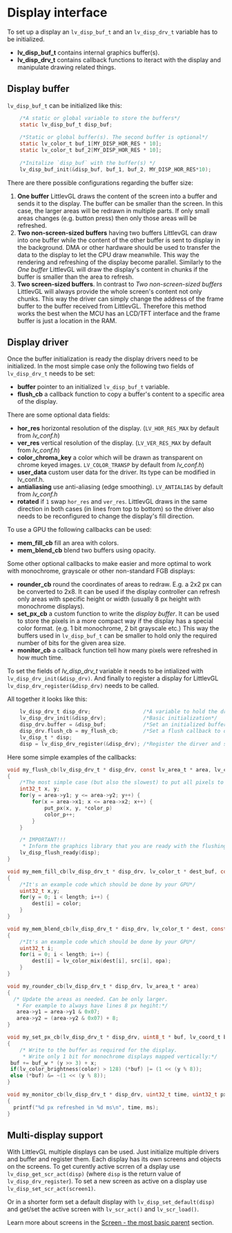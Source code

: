 # Display interface

To set up a display an `lv_disp_buf_t` and an `lv_disp_drv_t` variable has to be initialized. 
- **lv_disp_buf_t** contains internal graphics buffer(s). 
- **lv_disp_drv_t** contains callback functions to iteract with the display and manipulate drawing related things. 


## Display buffer 

`lv_disp_buf_t` can be initialized like this:
```c
    /*A static or global variable to store the buffers*/
    static lv_disp_buf_t disp_buf;
    
    /*Static or global buffer(s). The second buffer is optional*/
    static lv_color_t buf_1[MY_DISP_HOR_RES * 10];
    static lv_color_t buf_2[MY_DISP_HOR_RES * 10];
    
    /*Initalize `disp_buf` with the buffer(s) */
    lv_disp_buf_init(&disp_buf, buf_1, buf_2, MY_DISP_HOR_RES*10);
```

There are there possible configurations regarding the buffer size:
1. **One buffer** LittlevGL draws the content of the screen into a buffer and sends it to the display. 
The buffer can be smaller than the screen. In this case, the larger areas will be redrawn in multiple parts. 
If only small areas changes (e.g. button press) then only those areas will be refreshed.
2. **Two non-screen-sized buffers** having two buffers LittlevGL can draw into one buffer while the content of the other buffer is sent to display in the background.
DMA or other hardware should be used to transfer the data to the display to let the CPU draw meanwhile.
This way the rendering and refreshing of the display become parallel. 
Similarly to the *One buffer* LittlevGL will draw the display's content in chunks if the buffer is smaller than the area to refresh.
3. **Two screen-sized buffers**.
In contrast to *Two non-screen-sized buffers* LittlevGL will always provide the whole screen's content not only chunks. 
This way the driver can simply change the address of the frame buffer to the buffer received from LittlevGL.
Therefore this method works the best when the MCU has an LCD/TFT interface and the frame buffer is just a location in the RAM.


## Display driver

Once the buffer initialization is ready the display drivers need to be initialized. In the most simple case only the following two fields of `lv_disp_drv_t` needs to be set:
- **buffer** pointer to an initialized `lv_disp_buf_t` variable.
- **flush_cb** a callback function to copy a buffer's content to a specific area of the display.

There are some optional data fields:
- **hor_res** horizontal resolution of the display. (`LV_HOR_RES_MAX` by default from *lv_conf.h*)
- **ver_res** vertical resolution of the display. (`LV_VER_RES_MAX` by default from *lv_conf.h*)
- **color_chroma_key** a color which will be drawn as transparent on chrome keyed images. `LV_COLOR_TRANSP` by default from *lv_conf.h*)
- **user_data** custom user data for the driver. Its type can be modified in lv_conf.h.
- **antialiasing** use anti-aliasing (edge smoothing). `LV_ANTIALIAS` by default  from *lv_conf.h*
- **rotated** if `1` swap `hor_res` and `ver_res`. LittlevGL draws in the same direction in both cases (in lines from top to bottom) so the driver also needs to be reconfigured to change the display's fill direction.

To use a GPU the following callbacks can be used:
- **mem_fill_cb** fill an area with colors. 
- **mem_blend_cb** blend two buffers using opacity.
 
Some other optional callbacks to make easier and more optimal to work with monochrome, grayscale or other non-standard FGB displays: 
- **rounder_cb** round the coordinates of areas to redraw. E.g. a 2x2 px can be converted to 2x8. 
It can be used if the display controller can refresh only areas with specific height or width (usually 8 px height with monochrome displays).
- **set_px_cb** a custom function to write the *display buffer*. 
It can be used to store the pixels in a more compact way if the display has a special color format. (e.g. 1 bit monochrome, 2  bit grayscale etc.) 
This way the buffers used in `lv_disp_buf_t` can be smaller to hold only the required number of bits for the given area size.
- **monitor_cb** a callback function tell how many pixels were refreshed in how much time.

To set the fields of *lv_disp_drv_t* variable it needs to be intialized with `lv_disp_drv_init(&disp_drv)`.
And finally to register a display for LittlevGL `lv_disp_drv_register(&disp_drv)` needs to be called.

All together it looks like this:
```c
    lv_disp_drv_t disp_drv;                 /*A variable to hold the drivers. Can be local varaible*/
    lv_disp_drv_init(&disp_drv);            /*Basic initialization*/
    disp_drv.buffer = &disp_buf;            /*Set an initialized buffer*/
    disp_drv.flush_cb = my_flush_cb;        /*Set a flush callback to draw to the display*/
    lv_disp_t * disp;
    disp = lv_disp_drv_register(&disp_drv); /*Register the dirver and save the created display objects*/
```

Here some simple examples of the callbacks:
```c
void my_flush_cb(lv_disp_drv_t * disp_drv, const lv_area_t * area, lv_color_t * color_p)
{
    /*The most simple case (but also the slowest) to put all pixels to the screen one-by-one*/
    int32_t x, y;
    for(y = area->y1; y <= area->y2; y++) {
        for(x = area->x1; x <= area->x2; x++) {
            put_px(x, y, *color_p)
            color_p++;
        }
    }

    /* IMPORTANT!!!
     * Inform the graphics library that you are ready with the flushing*/
    lv_disp_flush_ready(disp);
}

void my_mem_fill_cb(lv_disp_drv_t * disp_drv, lv_color_t * dest_buf, const lv_area_t * dest_area, const lv_area_t * fill_area, lv_color_t color);
{
    /*It's an example code which should be done by your GPU*/
    uint32_t x,y;
    for(y = 0; i < length; i++) {
        dest[i] = color;
    }
}

void my_mem_blend_cb(lv_disp_drv_t * disp_drv, lv_color_t * dest, const lv_color_t * src, uint32_t length, lv_opa_t opa)
{
    /*It's an example code which should be done by your GPU*/
    uint32_t i;
    for(i = 0; i < length; i++) {
        dest[i] = lv_color_mix(dest[i], src[i], opa);
    }
}

void my_rounder_cb(lv_disp_drv_t * disp_drv, lv_area_t * area)
{
  /* Update the areas as needed. Can be only larger.
   * For example to always have lines 8 px hegiht:*/
   area->y1 = area->y1 & 0x07;
   area->y2 = (area->y2 & 0x07) + 8; 
}

void my_set_px_cb(lv_disp_drv_t * disp_drv, uint8_t * buf, lv_coord_t buf_w, lv_coord_t x, lv_coord_t y, lv_color_t color, lv_opa_t opa)
{
    /* Write to the buffer as required for the display. 
     * Write only 1 bit for monochrome displays mapped vertically:*/
 buf += buf_w * (y >> 3) + x;
 if(lv_color_brightness(color) > 128) (*buf) |= (1 << (y % 8));
 else (*buf) &= ~(1 << (y % 8));
}

void my_monitor_cb(lv_disp_drv_t * disp_drv, uint32_t time, uint32_t px)
{
  printf("%d px refreshed in %d ms\n", time, ms);
}
```

## Multi-display support 

With LittlevGL multiple displays can be used. Just initialize multiple drivers and buffer and register them. Each display has its own screens and objects on the screens. 
To get curently active scrren of a dsplay use `lv_disp_get_scr_act(disp)` (where `disp` is the return value of `lv_disp_drv_register`).  To set a new screen as active on a display use `lv_disp_set_scr_act(screen1)`.

Or in a shorter form set a default display with `lv_disp_set_default(disp)` and get/set the active screen with `lv_scr_act()` and `lv_scr_load()`.

Learn more about screens in the [Screen - the most basic parent](/overview/objects.html#screen-the-most-basic-parent) section.
 

